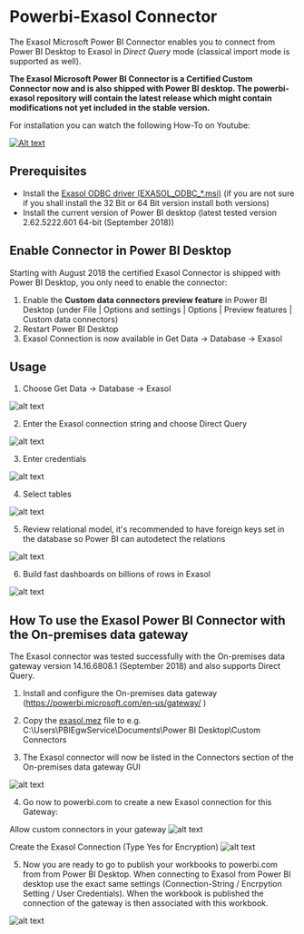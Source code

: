 # Powerbi-Exasol Connector
The Exasol Microsoft Power BI Connector enables you to connect from Power BI Desktop to Exasol in *Direct Query* mode (classical import mode is supported as well).

**The Exasol Microsoft Power BI Connector is a Certified Custom Connector now and is also shipped with Power BI desktop. The powerbi-exasol repository will contain the latest release which might contain modifications not yet included in the stable version.**

For installation you can watch the following How-To on Youtube:

[![Alt text](https://img.youtube.com/vi/izR8RRQ2vSs/0.jpg)](https://www.youtube.com/watch?v=izR8RRQ2vSs)


## Prerequisites

* Install the [Exasol ODBC driver (EXASOL_ODBC_*.msi)](https://www.exasol.com/portal/display/DOWNLOAD/6.0) (if you are not sure if you shall install the 32 Bit or 64 Bit version install both versions)
* Install the current version of Power BI desktop (latest tested version 2.62.5222.601 64-bit (September 2018)) 

## Enable Connector in Power BI Desktop

Starting with August 2018 the certified Exasol Connector is shipped with Power BI Desktop, you only need to enable the connector:

1. Enable the **Custom data connectors preview feature** in Power BI Desktop (under File | Options and settings | Options | Preview features | Custom data connectors)
2. Restart Power BI Desktop
3. Exasol Connection is now available in Get Data -> Database -> Exasol


## Usage

1. Choose  Get Data -> Database -> Exasol

![alt text](https://github.com/EXASOL/powerbi-exasol/blob/master/screenshots/Get_Data_Exasol.PNG )

2. Enter the Exasol connection string and choose Direct Query

![alt text](https://github.com/EXASOL/powerbi-exasol/blob/master/screenshots/Exasol_Connection_String.PNG )

3. Enter credentials

![alt text](https://github.com/EXASOL/powerbi-exasol/blob/master/screenshots/Enter_Credentials.PNG )

4. Select tables

![alt text](https://github.com/EXASOL/powerbi-exasol/blob/master/screenshots/Navigator.PNG )

5. Review relational model, it's recommended to have foreign keys set in the database so Power BI can autodetect the relations

![alt text](https://github.com/EXASOL/powerbi-exasol/blob/master/screenshots/PowerBI_RelationalModel.PNG )

6. Build fast dashboards on billions of rows in Exasol

![alt text](https://github.com/EXASOL/powerbi-exasol/blob/master/screenshots/Example_Dashboard_Billion_Rows.PNG )


## How To use the Exasol Power BI Connector with the On-premises data gateway

The Exasol connector was tested successfully with the On-premises data gateway version 14.16.6808.1 (September 2018) and also supports Direct Query.

1. Install and configure the On-premises data gateway (https://powerbi.microsoft.com/en-us/gateway/ )

2. Copy the [exasol.mez](https://github.com/EXASOL/powerbi-exasol/blob/master/Exasol/bin/Release/Exasol.mez) file to e.g. C:\Users\PBIEgwService\Documents\Power BI Desktop\Custom Connectors

3. The Exasol connector will now be listed in the Connectors section of the On-premises data gateway GUI

![alt text](https://github.com/EXASOL/powerbi-exasol/blob/master/screenshots/OnPremisesDataGatewayListExasolConnector.PNG )

4. Go now to powerbi.com to create a new Exasol connection for this Gateway:

Allow custom connectors in your gateway
![alt text](https://github.com/EXASOL/powerbi-exasol/blob/master/screenshots/GatewayAllowCustomDataConnectors.PNG )

Create the Exasol Connection (Type Yes for Encryption)
![alt text](https://github.com/EXASOL/powerbi-exasol/blob/master/screenshots/ExasolOnPremiseGatewayConnection.PNG )

5. Now you are ready to go to publish your workbooks to powerbi.com from from Power BI Desktop. When connecting to Exasol from Power BI desktop use the exact same settings (Connection-String / Encrpytion Setting / User Credentials). When the workbook is published the connection of the gateway is then associated with this workbook.

![alt text](https://github.com/EXASOL/powerbi-exasol/blob/master/screenshots/ExasolOnPremisePublishedWorkbookDirectQuery.PNG )


